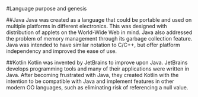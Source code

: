 #Language purpose and genesis

##Java
Java was created as a language that could be portable and used on multiple platforms in different electronics. This was designed with distribution of applets on the World-Wide Web in mind. Java also addressed the problem of memory management through its garbage collection feature. Java was intended to have similar notation to C/C++, but offer platform independency and improved the ease of use.

##Kotlin
Kotlin was invented by JetBrains to improve upon Java. JetBrains develops programming tools and many of their applications were written in Java. After becoming frustrated with Java, they created Kotlin with the intention to be compatible with Java and implement features in other modern OO languages, such as eliminating risk of referencing a null value. 
